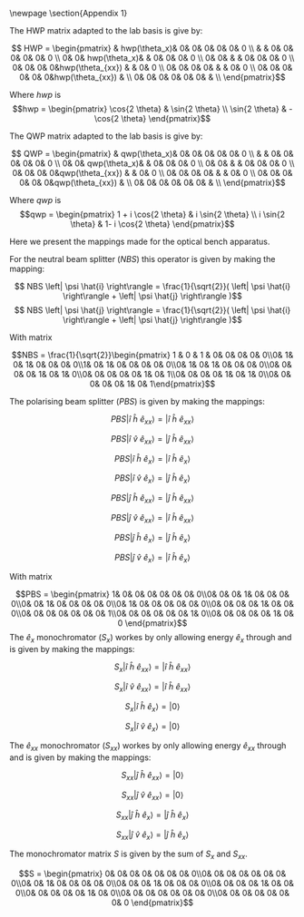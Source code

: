 

\newpage
\section{Appendix 1}

The HWP matrix adapted to the lab basis is give by:

$$ HWP = \begin{pmatrix}
            & hwp(\theta_x)& 0& 0& 0& 0& 0& 0 \\
            & & 0& 0& 0& 0& 0& 0 \\
            0& 0& hwp(\theta_x)& & 0& 0& 0& 0 \\
            0& 0& & & 0& 0& 0& 0 \\
            0& 0& 0& 0&hwp(\theta_{xx}) & & 0& 0 \\
            0& 0& 0& 0& & & 0& 0 \\
            0& 0& 0& 0& 0& 0&hwp(\theta_{xx}) &  \\
            0& 0& 0& 0& 0& 0& & \\
            \end{pmatrix}$$

Where $hwp$ is
$$hwp = \begin{pmatrix} \cos{2 \theta} & \sin{2 \theta} \\ \sin{2 \theta} & -\cos{2 \theta} \end{pmatrix}$$

The QWP matrix adapted to the lab basis is give by:

$$ QWP = \begin{pmatrix}
            & qwp(\theta_x)& 0& 0& 0& 0& 0& 0 \\
            & & 0& 0& 0& 0& 0& 0 \\
            0& 0& qwp(\theta_x)& & 0& 0& 0& 0 \\
            0& 0& & & 0& 0& 0& 0 \\
            0& 0& 0& 0&qwp(\theta_{xx}) & & 0& 0 \\
            0& 0& 0& 0& & & 0& 0 \\
            0& 0& 0& 0& 0& 0&qwp(\theta_{xx}) &  \\
            0& 0& 0& 0& 0& 0& & \\
            \end{pmatrix}$$

Where $qwp$ is
$$qwp = \begin{pmatrix} 1 + i \cos{2 \theta} & i \sin{2 \theta} \\ i \sin{2 \theta} & 1- i \cos{2 \theta} \end{pmatrix}$$

Here we present the mappings made for the optical bench apparatus.

For the neutral beam splitter ($NBS$) this operator is given by making the mapping:

$$ NBS \left| \psi \hat{i} \right\rangle = \frac{1}{\sqrt{2}}( \left| \psi \hat{i} \right\rangle + \left| \psi \hat{j} \right\rangle )$$
$$ NBS \left| \psi \hat{j} \right\rangle = \frac{1}{\sqrt{2}}( \left| \psi \hat{i} \right\rangle + \left| \psi \hat{j} \right\rangle )$$

With matrix

$$NBS = \frac{1}{\sqrt{2}}\begin{pmatrix}
1 & 0 & 1 & 0& 0& 0& 0& 0\\0& 1& 0& 1& 0& 0& 0& 0\\1& 0& 1& 0& 0& 0& 0& 0\\0& 1& 0& 1& 0& 0& 0& 0\\0& 0& 0& 0& 1& 0& 1& 0\\0& 0& 0& 0& 0& 1& 0& 1\\0& 0& 0& 0& 1& 0& 1& 0\\0& 0& 0& 0& 0& 1& 0& 1\end{pmatrix}$$


The polarising beam splitter ($PBS$) is given by making the mappings:

$$ PBS \left| \hat{i} \ \hat{h} \ \hat{e}_{xx} \right\rangle = \left| \hat{i} \ \hat{h} \ \hat{e}_{xx}  \right\rangle$$

$$ PBS \left| \hat{i} \ \hat{v} \ \hat{e}_{xx} \right\rangle = \left| \hat{j} \ \hat{h} \ \hat{e}_{xx}  \right\rangle$$

$$ PBS \left| \hat{i} \ \hat{h} \ \hat{e}_{x} \right\rangle = \left| \hat{i} \ \hat{h} \ \hat{e}_{x}  \right\rangle$$

$$ PBS \left| \hat{i} \ \hat{v} \ \hat{e}_{x} \right\rangle = \left| \hat{j} \ \hat{h} \ \hat{e}_{x}  \right\rangle$$

$$ PBS \left| \hat{j} \ \hat{h} \ \hat{e}_{xx} \right\rangle = \left| \hat{j} \ \hat{h} \ \hat{e}_{xx} \right\rangle$$

$$ PBS \left| \hat{j} \ \hat{v} \ \hat{e}_{xx} \right\rangle = \left| \hat{i} \ \hat{h} \ \hat{e}_{xx} \right\rangle$$

$$ PBS \left| \hat{j} \ \hat{h} \ \hat{e}_{x} \right\rangle = \left| \hat{j} \ \hat{h} \ \hat{e}_{x} \right\rangle$$

$$ PBS \left| \hat{j} \ \hat{v} \ \hat{e}_{x} \right\rangle = \left| \hat{i} \ \hat{h} \ \hat{e}_{x} \right\rangle$$


With matrix

$$PBS = \begin{pmatrix} 1& 0& 0& 0& 0& 0& 0& 0\\0& 0& 0& 1& 0& 0& 0& 0\\0& 0& 1& 0& 0& 0& 0& 0\\0& 1& 0& 0& 0& 0& 0& 0\\0& 0& 0& 0& 1& 0& 0& 0\\0& 0& 0& 0& 0& 0& 0& 1\\0& 0& 0& 0& 0& 0& 1& 0\\0& 0& 0& 0& 0& 1& 0& 0 \end{pmatrix}$$
The $\hat{e}_x$ monochromator ($S_x$) workes by only allowing energy $\hat{e}_x$ through and is given by making the mappings:

$$ S_x \left| \hat{i} \ \hat{h} \ \hat{e}_{xx} \right\rangle = \left| \hat{i} \ \hat{h} \ \hat{e}_{xx}  \right\rangle$$

$$ S_x \left| \hat{i} \ \hat{v} \ \hat{e}_{xx} \right\rangle = \left| \hat{i} \ \hat{h} \ \hat{e}_{xx}  \right\rangle$$

$$ S_x \left| \hat{i} \ \hat{h} \ \hat{e}_{x} \right\rangle = \left| 0  \right\rangle$$

$$ S_x \left| \hat{i} \ \hat{v} \ \hat{e}_{x} \right\rangle = \left| 0  \right\rangle$$

The $\hat{e}_{xx}$ monochromator ($S_{xx}$) workes by only allowing energy $\hat{e}_{xx}$ through and is given by making the mappings:

$$ S_{xx} \left| \hat{j} \ \hat{h} \ \hat{e}_{xx} \right\rangle = \left| 0 \right\rangle$$

$$ S_{xx} \left| \hat{j} \ \hat{v} \ \hat{e}_{xx} \right\rangle = \left| 0 \right\rangle$$

$$ S_{xx} \left| \hat{j} \ \hat{h} \ \hat{e}_{x} \right\rangle = \left| \hat{j} \ \hat{h} \ \hat{e}_{x} \right\rangle$$

$$ S_{xx} \left| \hat{j} \ \hat{v} \ \hat{e}_{x} \right\rangle = \left| \hat{j} \ \hat{h} \ \hat{e}_{x} \right\rangle$$

The monochromator matrix $S$ is given by the sum of $S_x$ and $S_{xx}$.

$$S = \begin{pmatrix} 0& 0& 0& 0& 0& 0& 0& 0\\0& 0& 0& 0& 0& 0& 0& 0\\0& 0& 1& 0& 0& 0& 0& 0\\0& 0& 0& 1& 0& 0& 0& 0\\0& 0& 0& 0& 1& 0& 0& 0\\0& 0& 0& 0& 0& 1& 0& 0\\0& 0& 0& 0& 0& 0& 0& 0\\0& 0& 0& 0& 0& 0& 0& 0 \end{pmatrix}$$

